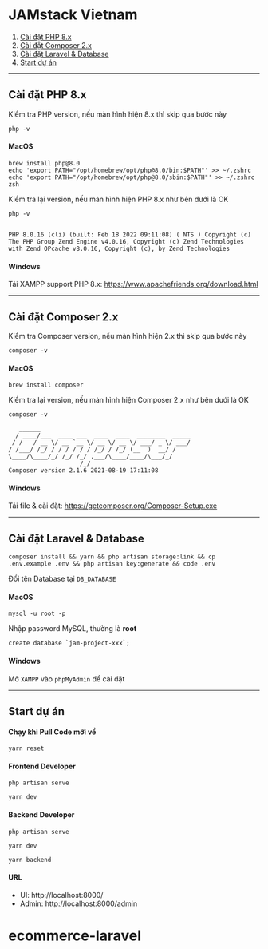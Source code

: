 # JAMstack Vietnam

1. [Cài đặt PHP 8.x](#cài-đặt-php-8x)
2. [Cài đặt Composer 2.x](#cài-đặt-composer-2x)
3. [Cài đặt Laravel & Database](#cài-đặt-laravel--database)
4. [Start dự án](#start-dự-án)

---

## Cài đặt PHP 8.x

Kiểm tra PHP version, nếu màn hình hiện 8.x thì skip qua bước này

```
php -v
```

#### MacOS

```
brew install php@8.0
echo 'export PATH="/opt/homebrew/opt/php@8.0/bin:$PATH"' >> ~/.zshrc
echo 'export PATH="/opt/homebrew/opt/php@8.0/sbin:$PATH"' >> ~/.zshrc
zsh
```

Kiểm tra lại version, nếu màn hình hiện PHP 8.x như bên dưới là OK

```
php -v
```

```

PHP 8.0.16 (cli) (built: Feb 18 2022 09:11:08) ( NTS ) Copyright (c) The PHP Group Zend Engine v4.0.16, Copyright (c) Zend Technologies with Zend OPcache v8.0.16, Copyright (c), by Zend Technologies
```

#### Windows

Tải XAMPP support PHP 8.x: https://www.apachefriends.org/download.html

---

## Cài đặt Composer 2.x

Kiểm tra Composer version, nếu màn hình hiện 2.x thì skip qua bước này

```
composer -v
```

#### MacOS

```
brew install composer
```

Kiểm tra lại version, nếu màn hình hiện Composer 2.x như bên dưới là OK

```
composer -v
```

```
   ______
  / ____/___  ____ ___  ____  ____  ________  _____
 / /   / __ \/ __ `__ \/ __ \/ __ \/ ___/ _ \/ ___/
/ /___/ /_/ / / / / / / /_/ / /_/ (__  )  __/ /
\____/\____/_/ /_/ /_/ .___/\____/____/\___/_/
                    /_/
Composer version 2.1.6 2021-08-19 17:11:08
```

#### Windows

Tải file & cài đặt: https://getcomposer.org/Composer-Setup.exe

---

## Cài đặt Laravel & Database

```
composer install && yarn && php artisan storage:link && cp .env.example .env && php artisan key:generate && code .env
```

Đổi tên Database tại `DB_DATABASE`

#### MacOS

```
mysql -u root -p
```

Nhập password MySQL, thường là **root**

```
create database `jam-project-xxx`;
```

#### Windows

Mở `XAMPP` vào `phpMyAdmin` để cài đặt

---

## Start dự án

#### Chạy khi Pull Code mới về

```
yarn reset
```

#### Frontend Developer

```
php artisan serve
```

```
yarn dev
```

#### Backend Developer

```
php artisan serve
```

```
yarn dev
```

```
yarn backend
```

#### URL

-   UI: http://localhost:8000/
-   Admin: http://localhost:8000/admin
# ecommerce-laravel

